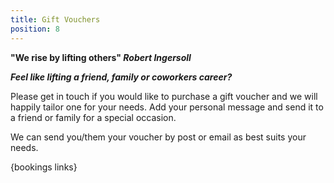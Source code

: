 ```yaml
---
title: Gift Vouchers
position: 8
---
```

**"We rise by lifting others" _Robert Ingersoll_**

_**Feel like lifting a friend, family or coworkers career?**_

Please get in touch if you would like to purchase a gift voucher and we will happily tailor one for your needs. Add your personal message and send it to a friend or family for a special occasion.  

We can send you/them your voucher by post or email as best suits your needs. 

{bookings links}
